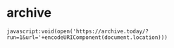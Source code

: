 # archive

```
javascript:void(open('https://archive.today/?run=1&url='+encodeURIComponent(document.location)))
```
